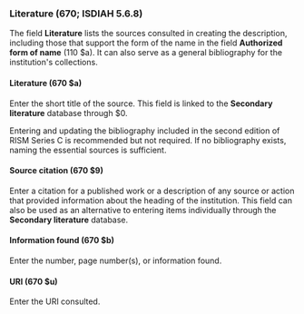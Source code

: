 ### Literature (670; ISDIAH 5.6.8)

The field **Literature** lists the sources consulted in creating the description, including those that support the form of the name in
the field **Authorized form of name** (110 $a). It can also serve as a general bibliography for the institution's
collections.

#### Literature (670 $a)

Enter the short title of the source. This field is linked to the **Secondary literature** database through $0.

Entering and updating the bibliography included in the second edition of RISM Series C is recommended but not required.
If no bibliography exists, naming the essential sources is sufficient.

#### Source citation (670 $9)

Enter a citation for a published work or a description of any source or action that provided information about the
heading of the institution. This field can also be used as an alternative to entering items individually through the **Secondary literature** database.

#### Information found (670 $b)

Enter the number, page number(s), or information found.

#### URI (670 $u)

Enter the URI consulted.

